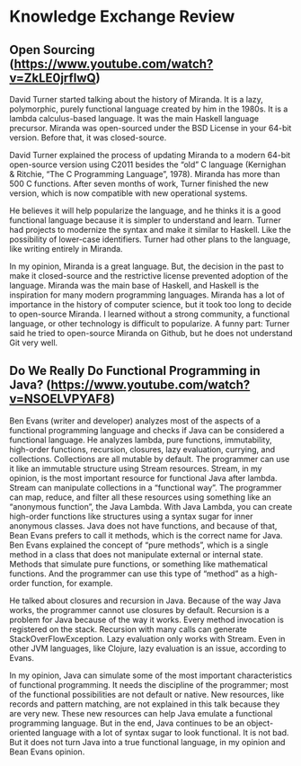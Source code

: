 # Knowledge Exchange Review

## Open Sourcing  (https://www.youtube.com/watch?v=ZkLE0jrflwQ)

David Turner started talking about the history of Miranda. It is a lazy, polymorphic, purely functional language created by him in the 1980s. It is a lambda calculus-based language.  It was the main Haskell language precursor. Miranda was open-sourced under the BSD License in your 64-bit version. Before that, it was closed-source.

David Turner explained the process of updating Miranda to a modern 64-bit open-source version using C2011 besides the “old” C language (Kernighan & Ritchie, “The C Programming Language”, 1978). Miranda has more than 500 C functions. After seven months of work, Turner finished the new version, which is now compatible with new operational systems.

He believes it will help popularize the language, and he thinks it is a good functional language because it is simpler to understand and learn. Turner had projects to modernize the syntax and make it similar to Haskell. Like the possibility of lower-case identifiers. Turner had other plans to the language, like writing entirely in Miranda.

In my opinion, Miranda is a great language. But, the decision in the past to make it closed-source and the restrictive license prevented adoption of the language. Miranda was the main base of Haskell, and Haskell is the inspiration for many modern programming languages. Miranda has a lot of importance in the history of computer science, but it took too long to decide to open-source Miranda. I learned without a strong community, a functional language, or other technology is difficult to popularize.  A funny part: Turner said he tried to open-source Miranda on Github, but he does not understand Git very well.

##  Do We Really Do Functional Programming in Java? (https://www.youtube.com/watch?v=NSOELVPYAF8)

Ben Evans (writer and developer) analyzes most of the aspects of a functional programming language and checks if Java can be considered a functional language.  He analyzes lambda, pure functions, immutability, high-order functions, recursion, closures, lazy evaluation, currying, and collections. Collections are all mutable by default. The programmer can use it like an immutable structure using Stream resources. Stream, in my opinion, is the most important resource for functional Java after lambda. Stream can manipulate collections in a “functional way”. The programmer can map, reduce, and filter all these resources using something like an “anonymous function”, the Java Lambda. With Java Lambda, you can create high-order functions like structures using a syntax sugar for inner anonymous classes.  Java does not have functions, and because of that, Bean Evans prefers to call it methods, which is the correct name for Java. Ben Evans explained the concept of “pure methods”, which is a single method in a class that does not manipulate external or internal state. Methods that simulate pure functions, or something like mathematical functions. And the programmer can use this type of “method” as a high-order function, for example.

He talked about closures and recursion in Java. Because of the way Java works, the programmer cannot use closures by default. Recursion is a problem for Java because of the way it works. Every method invocation is registered on the stack. Recursion with many calls can generate StackOverFlowException. Lazy evaluation only works with Stream. Even in other JVM languages, like Clojure, lazy evaluation is an issue, according to Evans.

In my opinion, Java can simulate some of the most important characteristics of functional programming. It needs the discipline of the programmer; most of the functional possibilities are not default or native. New resources, like records and pattern matching, are not explained in this talk because they are very new.  These new resources can help Java emulate a functional programming language. But in the end, Java continues to be an object-oriented language with a lot of syntax sugar to look functional. It is not bad. But it does not turn Java into a true functional language, in my opinion and Bean Evans opinion.
